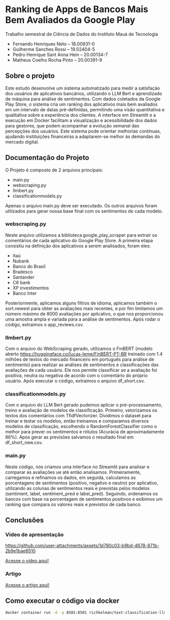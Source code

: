 # Ranking de Apps de Bancos Mais Bem Avaliados da Google Play
Trabalho semestral de Ciência de Dados do Instituto Mauá de Tecnologia
- Fernando Henriques Neto – 18.00931-0
- Guilherme Sanches Rossi – 19.02404-5
- Pedro Henrique Sant Anna Hein – 20.00134-7
- Matheus Coelho Rocha Pinto – 20.00391-9

## Sobre o projeto
Este estudo desenvolve um sistema automatizado para medir a satisfação dos usuários de aplicativos bancários, utilizando o LLM Bert e aprendizado de máquina para análise de sentimentos. Com dados coletados da Google Play Store, o sistema cria um ranking dos aplicativos mais bem avaliados em um intervalo de datas pré-definidas, permitindo uma visão quantitativa e qualitativa sobre a experiência dos clientes. A interface em Streamlit e a execução em Docker facilitam a visualização e acessibilidade dos dados para gestores, que podem acompanhar a evolução semanal das percepções dos usuários. Este sistema pode orientar melhorias contínuas, ajudando instituições financeiras a adaptarem-se melhor às demandas do mercado digital.

## Documentação do Projeto
O Projeto é composto de 2 arquivos principais:
- main.py
- webscraping.py
- llmbert.py
- classificationmodels.py

Apenas o arquivo main.py deve ser executado. Os outros arquivos foram utilizados para gerar nossa base final com os sentimentos de cada modelo.

### webscraping.py
Neste arquivo utilizamos a biblioteca google_play_scraper para extrair os comentários de cada aplicativo do Google Play Store. A primeira etapa consistiu na definição dos aplicativos a serem analisados, foram eles: 
- Itaú
- Nubank
- Banco do Brasil
- Bradesco
- Santander
- C6 bank
- XP investimentos
- Banco Inter

Posteriormente, aplicamos alguns filtros de idioma, aplicamos também o sort.newest para obter as avaliações mais recentes, e por fim limitamos um número máximo de 8000 avaliações por aplicativo, o que nos proporcionou uma amostra ampla e variada para a análise de sentimentos.
Após rodar o código, extraimos o app_reviews.csv.

### llmbert.py
Com o arquivo do WebScraping gerado, utilizamos o FinBERT (modelo aberto https://huggingface.co/lucas-leme/FinBERT-PT-BR treinado com 1.4 milhões de textos do mercado financeiro em português para análise de sentimento) para realizar as análises de sentimentos e classificações das avaliações de cada usuário. Ele nos permite classificar se a avaliação foi positiva, neutra ou negativa de acordo com o comentário do próprio usuário. 
Após executar o código, extraimos o arquivo df_short.csv.

### classificationmodels.py
Com o arquivo do LLM Bert gerado pudemos aplicar o pré-processamento, treino e avaliação de modelos de classificação. Primeiro, vetorizamos os textos dos comentários com TfidfVectorizer. Dividimos o dataset para treinar e testar os modelos, então treinamos e comparamos diversos modelos de classificação, escolhendo o RandomForestClassifier como o melhor para prever os sentimentos e rótulos (Acurácia de aproximadamente 86%). Após gerar as previsões salvamos o resultado final em df_short_new.csv.

### main.py
Neste código, nós criamos uma interface no Streamlit para analisar e comparar as avaliações ue até então analisamos. Primeiramente, carregamos e refinamos os dados, em seguida, calculamos as porcentagens de sentimentos (positivo, negativo e neutro) por aplicativo, utilizando as colunas de sentimentos reais e previstas pelos modelos (sentiment, label, sentiment_pred e label_pred). Seguindo, ordenamos os bancos com base na porcentagem de sentimentos positivos e exibimos um ranking que compara os valores reais e previstos de cada banco.

## Conclusões
### Video de apresentação

https://github.com/user-attachments/assets/1d780c03-b9bd-4678-871b-2b9e1bae6510

[Acesse o vídeo aqui!](https://youtu.be/f_4I5dI4NwM)

### Artigo
[Acesse o artigo aqui!](Artigo%20Projeto%20Semestral%20-%20Ranking%20de%20Sentimentos.pdf)

## Como executar o código via docker

```bash
docker container run -d -p 8501:8501 richkelman/text-classification-llm:v1
